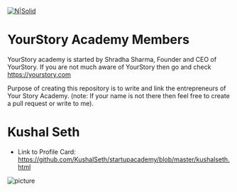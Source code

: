 [![N|Solid](https://yourstory.com/logos/logo_yourstory.svg)](https://yourstory.com)

# YourStory Academy Members
YourStory academy is started by Shradha Sharma, Founder and CEO of YourStory. If you are not much aware of YourStory then go and check https://yourstory.com 

Purpose of creating this repository is to write and link the entrepreneurs of Your Story Academy. (note: If your name is not there then feel free to create a pull request or write to me).

# Kushal Seth 
- Link to Profile Card: https://github.com/KushalSeth/startupacademy/blob/master/kushalseth.html

![picture](https://github.com/KushalSeth/startupacademy/blob/master/kushalseth.JPG)
